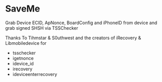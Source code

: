 # SaveMe
 Grab Device ECID, ApNonce, BoardConfig and iPhoneID from device and grab signed SHSH via TSSChecker

Thanks To Tihmstar & S0uthwest and the creators of iRecovery & Libmobiledevice for

- tsschecker
- igetnonce
- idevice_id
- irecovery
- ideviceenterrecovery
